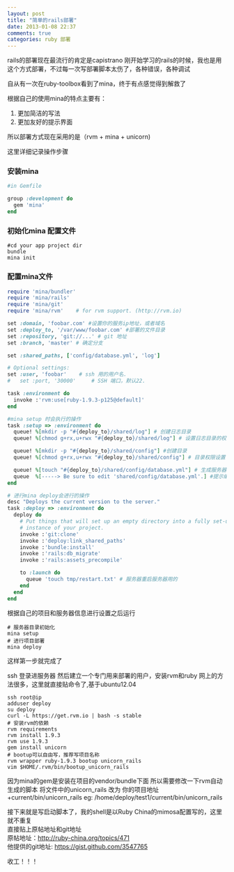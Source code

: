 ```yaml
---
layout: post
title: "简单的rails部署"
date: 2013-01-08 22:37
comments: true
categories: ruby 部署
---
```


rails的部署现在最流行的肯定是capistrano
刚开始学习的rails的时候，我也是用这个方式部署，不过每一次写部署脚本太伤了，各种错误，各种调试

自从有一次在ruby-toolbox看到了mina，终于有点感觉得到解救了

根据自己的使用mina的特点主要有：

1. 更加简洁的写法
2. 更加友好的提示界面

所以部署方式现在采用的是（rvm + mina + unicorn)

这里详细记录操作步骤

### 安装mina
```ruby
#in Gemfile

group :development do
  gem 'mina'
end
```

### 初始化mina 配置文件
```
#cd your app project dir
bundle
mina init
```

### 配置mina文件
```ruby
require 'mina/bundler'
require 'mina/rails'
require 'mina/git'
require 'mina/rvm'    # for rvm support. (http://rvm.io)

set :domain, 'foobar.com' #设置你的服务ip地址，或者域名
set :deploy_to, '/var/www/foobar.com' #部署的文件目录
set :repository, 'git://...' # git 地址
set :branch, 'master' # 确定分支

set :shared_paths, ['config/database.yml', 'log']

# Optional settings:
set :user, 'foobar'    # ssh 用的用户名.
#   set :port, '30000'     # SSH 端口，默认22.

task :environment do
  invoke :'rvm:use[ruby-1.9.3-p125@default]'
end

#mina setup 时会执行的操作
task :setup => :environment do
  queue! %[mkdir -p "#{deploy_to}/shared/log"] # 创建日志目录
  queue! %[chmod g+rx,u+rwx "#{deploy_to}/shared/log"] # 设置日志目录的权限

  queue! %[mkdir -p "#{deploy_to}/shared/config"] #创建目录
  queue! %[chmod g+rx,u+rwx "#{deploy_to}/shared/config"] # 目录权限设置

  queue! %[touch "#{deploy_to}/shared/config/database.yml"] # 生成服务器的database.yml
  queue  %[-----> Be sure to edit 'shared/config/database.yml'.] #提示编辑服务器的database.yml， 可以删除 
end

# 进行mina deploy会进行的操作
desc "Deploys the current version to the server."
task :deploy => :environment do
  deploy do
    # Put things that will set up an empty directory into a fully set-up
    # instance of your project.
    invoke :'git:clone'
    invoke :'deploy:link_shared_paths'
    invoke :'bundle:install'
    invoke :'rails:db_migrate'
    invoke :'rails:assets_precompile'

    to :launch do
      queue 'touch tmp/restart.txt' # 服务器重启服务器用的
    end
  end
end
```

根据自己的项目和服务器信息进行设置之后运行
```
# 服务器目录初始化
mina setup
# 进行项目部署
mina deploy
```

这样第一步就完成了

ssh 登录进服务器
然后建立一个专门用来部署的用户，安装rvm和ruby
网上的方法很多，这里就直接贴命令了,基于ubuntu12.04

```
ssh root@ip
adduser deploy
su deploy
curl -L https://get.rvm.io | bash -s stable
# 安装rvm的依赖
rvm requirements
rvm install 1.9.3
rvm use 1.9.3
gem install unicorn
# bootup可以自由写，推荐写项目名称
rvm wrapper ruby-1.9.3 bootup unicorn_rails
vim $HOME/.rvm/bin/bootup_unicorn_rails
```

因为mina的gem是安装在项目的vendor/bundle下面
所以需要修改一下rvm自动生成的脚本
将文件中的unicorn_rails 改为 你的项目地址+current/bin/unicorn_rails
eg: /home/deploy/test1/current/bin/unicorn_rails

接下来就是写启动脚本了，我的shell是以Ruby China的mimosa配置写的，这里就不重复<br>
直接贴上原帖地址和git地址 <br>
原帖地址：http://ruby-china.org/topics/471<br>
他提供的git地址: https://gist.github.com/3547765<br>

收工！！！



